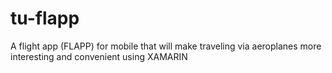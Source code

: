 # tu-flapp
A flight app (FLAPP) for mobile that will make traveling via aeroplanes more interesting and convenient using XAMARIN
